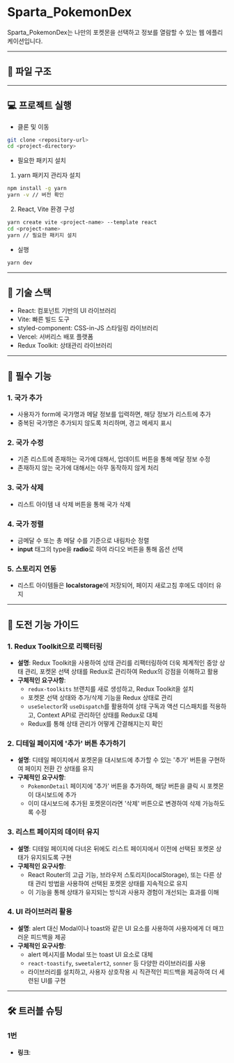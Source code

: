 # Sparta_PokemonDex

Sparta_PokemonDex는 나만의 포켓몬을 선택하고 정보를 열람할 수 있는 웹 에플리케이션입니다.

---

## 📁 파일 구조

---

## 💻 프로젝트 실행

- 클론 및 이동

```bash
git clone <repository-url>
cd <project-directory>
```

- 필요한 패키지 설치

1. yarn 패키지 관리자 설치

```bash
npm install -g yarn
yarn -v // 버전 확인
```

2. React, Vite 환경 구성

```bash
yarn create vite <project-name> --template react
cd <project-name>
yarn // 필요한 패키지 설치
```

- 실행

```bash
yarn dev
```

---

## 🧩 기술 스택

- React: 컴포넌트 기반의 UI 라이브러리
- Vite: 빠른 빌드 도구
- styled-component: CSS-in-JS 스타일링 라이브러리
- Vercel: 서버리스 배포 플랫폼
- Redux Toolkit: 상태관리 라이브러리

---

## 📌 필수 기능

### 1. 국가 추가

- 사용자가 form에 국가명과 메달 정보를 입력하면, 해당 정보가 리스트에 추가
- 중복된 국가명은 추가되지 않도록 처리하며, 경고 메세지 표시

### 2. 국가 수정

- 기존 리스트에 존재하는 국가에 대해서, 업데이트 버튼을 통해 메달 정보 수정
- 존재하지 않는 국가에 대해서는 아무 동작하지 않게 처리

### 3. 국가 삭제

- 리스트 아이템 내 삭제 버튼을 통해 국가 삭제

### 4. 국가 정렬

- 금메달 수 또는 총 메달 수를 기준으로 내림차순 정렬
- **input** 태그의 type을 **radio**로 하여 라디오 버튼을 통해 옵션 선택

### 5. 스토리지 연동

- 리스트 아이템들은 **localstorage**에 저장되어, 페이지 새로고침 후에도 데이터 유지

---

## 🚀 도전 기능 가이드

### 1. Redux Toolkit으로 리팩터링

- **설명**: Redux Toolkit을 사용하여 상태 관리를 리팩터링하여 더욱 체계적인 중앙 상태 관리, 포켓몬 선택 상태를 Redux로 관리하여 Redux의 강점을 이해하고 활용
- **구체적인 요구사항**:
  - `redux-toolkits` 브랜치를 새로 생성하고, Redux Toolkit을 설치
  - 포켓몬 선택 상태와 추가/삭제 기능을 Redux 상태로 관리
  - `useSelector`와 `useDispatch`를 활용하여 상태 구독과 액션 디스패치를 적용하고, Context API로 관리하던 상태를 Redux로 대체
  - Redux를 통해 상태 관리가 어떻게 간결해지는지 확인

### 2. 디테일 페이지에 '추가' 버튼 추가하기

- **설명**: 디테일 페이지에서 포켓몬을 대시보드에 추가할 수 있는 '추가' 버튼을 구현하여 페이지 전환 간 상태를 유지
- **구체적인 요구사항**:
  - `PokemonDetail` 페이지에 '추가' 버튼을 추가하여, 해당 버튼을 클릭 시 포켓몬이 대시보드에 추가
  - 이미 대시보드에 추가된 포켓몬이라면 '삭제' 버튼으로 변경하여 삭제 가능하도록 수정

### 3. 리스트 페이지의 데이터 유지

- **설명**: 디테일 페이지에 다녀온 뒤에도 리스트 페이지에서 이전에 선택된 포켓몬 상태가 유지되도록 구현
- **구체적인 요구사항**:
  - React Router의 고급 기능, 브라우저 스토리지(localStorage), 또는 다른 상태 관리 방법을 사용하여 선택된 포켓몬 상태를 지속적으로 유지
  - 이 기능을 통해 상태가 유지되는 방식과 사용자 경험이 개선되는 효과를 이해

### 4. UI 라이브러리 활용

- **설명**: alert 대신 Modal이나 toast와 같은 UI 요소를 사용하여 사용자에게 더 매끄러운 피드백을 제공
- **구체적인 요구사항**:
  - alert 메시지를 Modal 또는 toast UI 요소로 대체
  - `react-toastify`, `sweetalert2`, `sonner` 등 다양한 라이브러리를 사용
  - 라이브러리를 설치하고, 사용자 상호작용 시 직관적인 피드백을 제공하여 더 세련된 UI를 구현

---

## 🛠️ 트러블 슈팅

### 1번

- **링크**:

